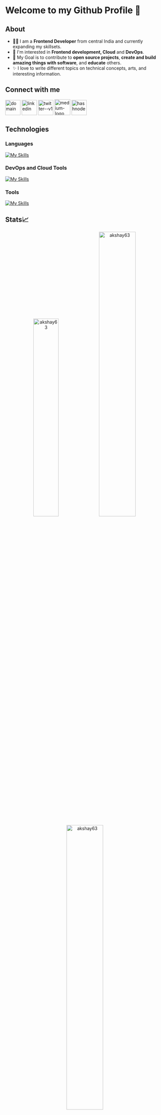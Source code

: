 # Welcome to my Github Profile 👋

## About
- 👩‍💻 I am a **Frontend Developer** from central India and currently expanding my skillsets.
- 🌱 I'm interested in **Frontend development, Cloud** and **DevOps**.
- 🎯 My Goal is to contribute to **open source projects**, **create and build amazing things with software**, and **educate** others.
- ✨ I love to write different topics on technical concepts, arts, and interesting information.

## Connect with me
[<img width="48" height="48" src="https://img.icons8.com/fluency/48/domain.png" alt="domain"/>](http://meshramakshay.in/)
[<img width="48" height="48" src="https://img.icons8.com/fluency/48/linkedin.png" alt="linkedin"/>](https://www.linkedin.com/in/ameshram)
[<img width="48" height="48" src="https://img.icons8.com/color/48/twitter--v1.png" alt="twitter--v1"/>](https://www.twitter.com/aka_akshaymesh)
[<img width="50" height="50" src="https://img.icons8.com/ios-filled/50/medium-logo.png" alt="medium-logo"/>](https://iamakshaymeshram.medium.com/)
[<img width="48" height="48" src="https://img.icons8.com/color/48/hashnode.png" alt="hashnode"/>](https://akshaymeshram.hashnode.dev/)

## Technologies
### Languages
[![My Skills](https://skills.thijs.gg/icons?i=js,c,postgres,html,css,react)](https://skills.thijs.gg)

### DevOps and Cloud Tools
[![My Skills](https://skills.thijs.gg/icons?i=docker,kubernetes,grafana,prometheus,vim)](https://skills.thijs.gg)

### Tools
[![My Skills](https://skills.thijs.gg/icons?i=figma,git,md)](https://skills.thijs.gg)


## Stats📈 
<p align="center"> <img width="40%" src="https://github-readme-stats.vercel.app/api/top-langs?username=akshay63&show_icons=true&theme=dracula&title_color=ff8000&text_color=ffffff&bg_color=6a6a6a&locale=en&layout=compact&hide_border=true" alt="akshay63" />  <img width="48%" src="https://github-readme-stats.vercel.app/api?username=akshay63&show_icons=true&theme=dracula&title_color=ff8000&text_color=ffffff&bg_color=6a6a6a&locale=en&hide_border=true" alt="akshay63" /> <img width="48%" src="https://github-readme-streak-stats.herokuapp.com/?user=akshay63&theme=highcontrast&hide_border=true" alt="akshay63" /> </p>

<p align="center"> <img width="40%" src="https://github-readme-stats.vercel.app/api/top-langs?username=akshay63&show_icons=true&theme=dracula&title_color=E6A4B4&text_color=FDF0D1&bg_color=643843&locale=en&layout=compact&hide_border=true" alt="akshay63" />  <img width="48%" src="https://github-readme-stats.vercel.app/api?username=akshay63&show_icons=true&theme=dracula&title_color=ff8000&text_color=ffffff&bg_color=6a6a6a&locale=en&hide_border=true" alt="akshay63" /> <img width="48%" src="https://github-readme-streak-stats.herokuapp.com/?user=akshay63&theme=highcontrast&hide_border=true" alt="akshay63" /> </p>

<!--
**akshay63/akshay63** is a ✨ _special_ ✨ repository because its `README.md` (this file) appears on your GitHub profile.

Here are some ideas to get you started:

- 🔭 I’m currently working on ...
- 🌱 I’m currently learning ...
- 👯 I’m looking to collaborate on ...
- 🤔 I’m looking for help with ...
- 💬 Ask me about ...
- 📫 How to reach me: ...
- 😄 Pronouns: ...
- ⚡ Fun fact: ...

https://javascript.plainenglish.io/make-your-github-profile-standout-to-attract-better-opportunities-b9114b7ef686
https://reactjsexample.com/skill-icons-beautiful-skills-icons-for-your-github-readme/#icons-list
https://shields.io/
https://icons8.com/icons
-->
